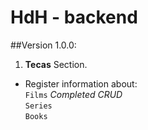 # HdH - backend
##Version 1.0.0:
1. __Tecas__ Section.
* Register information about: <br>
  `Films` _Completed CRUD_  <br>
  `Series` <br>
  `Books` <br>

